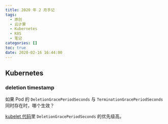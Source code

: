 ```yaml
---
title: 2020 年 2 月手记
tags:
  - 原创
  - 云计算
  - Kubernetes
  - K8S
  - 笔记
categories: []
toc: true
date: 2020-02-16 16:44:00
---
```



## Kubernetes

### deletion timestamp


如果 Pod 的 `DeletionGracePeriodSeconds` 与 `TerminationGracePeriodSeconds` 同时存在时，哪个生效？

[kubelet 代码](https://sourcegraph.com/github.com/anfernee11/kubernetes/-/commit/72ee028cab61493d2180782114a1e54281b5b4d1)里 `DeletionGracePeriodSeconds` 的优先级高。
